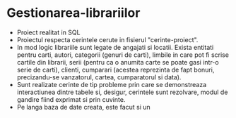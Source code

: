 # Gestionarea-librariilor
- Proiect realitat in SQL
- Proiectul respecta cerintele cerute in fisierul "cerinte-proiect".  
- In mod logic librariile sunt legate de angajati si locatii. Exista entitati pentru carti, autori, categorii (genuri de carti), limbile in care pot fi scrise cartile din librarii, serii (pentru ca o anumita carte se poate gasi intr-o serie de carti), clienti, cumparari (acestea reprezinta de fapt bonuri, precizandu-se vanzatorul, cartea, cumparatorul si data).
- Sunt realizate cerinte de tip probleme prin care se demonstreaza interactiunea dintre tabele si, desigur, cerintele sunt rezolvare, modul de gandire fiind exprimat si prin cuvinte.
- Pe langa baza de date creata, este facut si un 
